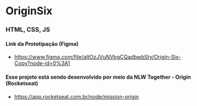 # OriginSix
### HTML, CSS, JS

#### Link da Prototipação (Figma)
- https://www.figma.com/file/aItOzJVuNVbgCQadbwbSty/Origin-Six-Copy?node-id=0%3A1

#### Esse projeto está sendo desenvolvido por meio da NLW Together - Origin (Rocketseat)
- https://app.rocketseat.com.br/node/mission-origin
